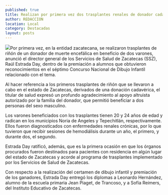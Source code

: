 ```yaml
---
published: true
title: Realizan por primera vez dos trasplantes renales de donador cadavérico
author: REDACCION
location: Local
category: Destacadas
layout: posts
---
```


![](http://i.imgur.com/w42Ymt0m.jpg)Por primera vez, en la entidad zacatecana, se realizaron trasplantes de riñón de un donador de muerte encefálica en beneficio de dos varones, anunció el director general de los Servicios de Salud de Zacatecas (SSZ), Raúl Estrada Day, dentro de la premiación a alumnos que obtuvieron reconocimientos en el  séptimo Concurso Nacional de Dibujo Infantil relacionado con el tema.

Al hacer referencia a los primeros trasplantes de riñón que se llevaron a cabo en el estado de Zacatecas, derivados de una donación cadavérica, el titular de salud expresó un profundo agradecimiento al apoyo altruista autorizado por la familia del donador, que permitió beneficiar a dos personas del sexo masculino.

Los varones beneficiados con los trasplantes tienen 20 y 24 años de edad y radican en los municipios Noria de Angeles y Tepechitlán, respectivamente. Ellos fueron diagnosticados con enfermedades renales crónicas, por lo que tuvieron que recibir sesiones de hemodiálisis durante un año, el primero, y durante dos, el segundo.

Estrada Day ratificó, además, que es la primera ocasión en que los órganos procurados fueron destinados para pacientes con residencia en algún lugar del estado de Zacatecas y acorde al programa de trasplantes implementado por los Servicios de Salud de Zacatecas.

Con respecto a la realización del certamen de dibujo infantil y premiación de los ganadores, Estrada Day entregó los diplomas a Leonardo Hernández, alumno de la escuela primaria Jean Piaget, de Trancoso, y a Sofía Reimers, del Instituto Educativo de Zacatecas.
